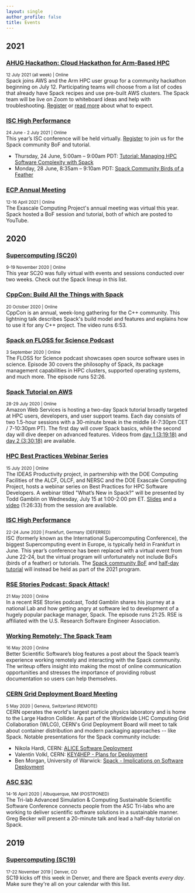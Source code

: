 ```yaml
---
layout: single
author_profile: false
title: Events
---
```


## 2021

### [AHUG Hackathon: Cloud Hackathon for Arm-Based HPC](https://a-hug.org/hackathons/aws-hackathon/)
<small class="pull-right">12 July 2021 (all week) | Online</small>  
Spack joins AWS and the Arm HPC user group for a community hackathon beginning on July 12. Participating teams will choose from a list of codes that already have Spack recipes and use pre-built AWS clusters. The Spack team will be live on Zoom to whiteboard ideas and help with troubleshooting. [Register](https://docs.google.com/forms/d/e/1FAIpQLScQ5Kq3pNgtZVJrKdLQHTOp2xKu0ILyzlgmoGB6pdFZ62uyfg/viewform) or [read more](https://aws.amazon.com/blogs/hpc/aws-arm-hpc-hackathon-2021/) about what to expect.

### [ISC High Performance](https://www.isc-hpc.com/)
<small class="pull-right">24 June - 2 July 2021 | Online</small>  
This year’s ISC conference will be held virtually. [Register](https://www.isc-hpc.com/registration-2021.html) to join us for the Spack community BoF and tutorial.

* Thursday, 24 June, 5:00am – 9:00am PDT: [Tutorial: Managing HPC Software Complexity with Spack](https://app.swapcard.com/widget/event/isc-high-performance-2021-digital/planning/UGxhbm5pbmdfNDUzNTE3) 
* Monday, 28 June, 8:35am – 9:10am PDT: [Spack Community Birds of a Feather](https://app.swapcard.com/widget/event/isc-high-performance-2021-digital/planning/UGxhbm5pbmdfNDQ0Njgz)

### [ECP Annual Meeting](/ecp-annual-meeting-videos-now-available/)
<small class="pull-right">12-16 April 2021 | Online</small>  
The Exascale Computing Project's annual meeting was virtual this year. Spack hosted a BoF session and tutorial, both of which are posted to YouTube.

## 2020

### [Supercomputing (SC20)](/spack-at-sc20/)
<small class="pull-right">9-19 November 2020 | Online</small>  
This year SC20 was fully virtual with events and sessions conducted over two weeks. Check out the Spack lineup in this list.


### [CppCon: Build All the Things with Spack](https://youtu.be/yuhV7iKRIJU)
<small class="pull-right">20 October 2020 | Online</small>  
CppCon is an annual, week-long gathering for the C++ community. This lightning talk describes Spack's build model and features and explains how to use it for any C++ project. The video runs 6:53.


### [Spack on FLOSS for Science Podcast](https://flossforscience.com/podcast/season3-epsiode-7)
<small class="pull-right">3 September 2020 | Online</small>  
The FLOSS for Science podcast showcases open source software uses in science. Episode 30 covers the philosophy of Spack, its package management capabilities in HPC clusters, supported operating systems, and much more. The episode runs 52:26.


### [Spack Tutorial on AWS](https://spacktutorialonaws.splashthat.com/)
<small class="pull-right">28-29 July 2020 | Online</small>  
Amazon Web Services is hosting a two-day Spack tutorial broadly targeted at HPC users, developers, and user support teams. Each day consists of two 1.5-hour sessions with a 30-minute break in the middle (4-7:30pm CET / 7-10:30pm PT). The first day will cover Spack basics, while the second day will dive deeper on advanced features. Videos from [day 1 (3:19:18)](https://www.youtube.com/watch?v=Os4k8SpZE3s) and [day 2 (3:30:18)](https://www.youtube.com/watch?v=lHTJBWisabo) are available.


### [HPC Best Practices Webinar Series](https://www.exascaleproject.org/event/what-is-new-in-spack/)
<small class="pull-right">15 July 2020 | Online</small>  
The IDEAS Productivity project, in partnership with the DOE Computing Facilities of the ALCF, OLCF, and NERSC and the DOE Exascale Computing Project, hosts a webinar series on Best Practices for HPC Software Developers. A webinar titled "What’s New in Spack?" will be presented by Todd Gamblin on Wednesday, July 15 at 1:00-2:00 pm ET. [Slides](https://www.exascaleproject.org/wp-content/uploads/2020/03/ideas-whats-new-in-spack.pdf) and a [video](https://www.youtube.com/watch?v=yDRx51PyHYw) (1:26:33) from the session are available.


### [ISC High Performance](https://www.isc-hpc.com/)
<small class="pull-right">22-24 June 2020 | Frankfurt, Germany (DEFERRED)</small>  
ISC (formerly known as the International Supercomputing Conference), the biggest Supercomputing event in Europe, is typically held in Frankfurt in June. This year’s conference has been replaced with a virtual event from June 22-24, but the virtual program will unfortunately not include BoFs (birds of a feather) or tutorials. The [Spack community BoF](https://www.isc-hpc.com/bof-sessions-2020.html) and [half-day tutorial](https://www.isc-hpc.com/tutorials-2020.html) will instead be held as part of the 2021 program.


### [RSE Stories Podcast: Spack Attack!](https://us-rse.org/rse-stories/2020/todd-gamblin/)
<small class="pull-right">21 May 2020 | Online</small>  
In a recent RSE Stories podcast, Todd Gamblin shares his journey at a national Lab and how getting angry at software led to development of a hugely popular package manager, Spack. The episode runs 21:25. RSE is affiliated with the U.S. Research Software Engineer Association.


### [Working Remotely: The Spack Team](https://bssw.io/blog_posts/working-remotely-the-spack-team)
<small class="pull-right">16 May 2020 | Online</small>  
Better Scientific Software’s blog features a post about the Spack team’s experience working remotely and interacting with the Spack community. The writeup offers insight into making the most of online communication opportunities and stresses the importance of providing robust documentation so users can help themselves.


### [CERN Grid Deployment Board Meeting](https://indico.cern.ch/event/813800/)
<small class="pull-right">5 May 2020 | Geneva, Switzerland (REMOTE)</small>  
CERN operates the world's largest particle physics laboratory and is home to the Large Hadron Collider. As part of the Worldwide LHC Computing Grid Collaboration (WLCG), CERN's Grid Deployment Board will meet to talk about container distribution and modern packaging approaches -- like Spack. Notable presentations for the Spack community include:

* Nikola Hardi, CERN: [ALICE Software Deployment](https://indico.cern.ch/event/813800/contributions/3843633/attachments/2032041/3401141/alice_nhardi_hsf_wlcg_pregdb_2020.pdf)
* Valentin Volkl, CERN: [KEY4HEP - Plans for Deployment](https://indico.cern.ch/event/813800/contributions/3830176/attachments/2032023/3401149/2020-05-05-preGDB-Key4HEP1.pdf)
* Ben Morgan, University of Warwick: [Spack - Implications on Software Deployment](https://indico.cern.ch/event/813800/contributions/3830178/attachments/2031805/3400697/SpackGDBMeeting_1.pdf)

### [ASC S3C](https://s3c.sandia.gov/)
<small class="pull-right">14-16 April 2020 | Albuquerque, NM (POSTPONED)</small>  
The Tri-lab Advanced Simulation & Computing Sustainable Scientific Software Conference connects people from the ASC Tri-labs who are working to deliver scientific software solutions in a sustainable manner. Greg Becker will present a 20-minute talk and lead a half-day tutorial on Spack.

## 2019

### [Supercomputing (SC19)](/spack-at-sc19/)
<small class="pull-right">17-22 November 2019 | Denver, CO</small>  
SC19 kicks off this week in Denver, and there are Spack events *every day*. Make sure they're all on your calendar with this list.
